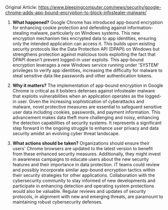 Original Article: https://www.bleepingcomputer.com/news/security/google-chrome-adds-app-bound-encryption-to-block-infostealer-malware/

1. **What happened?**
Google Chrome has introduced app-bound encryption for enhancing cookie protection and defending against information-stealing malware, particularly on Windows systems. This new encryption mechanism ties encrypted data to app identities, ensuring only the intended application can access it. This builds upon existing security protocols like the Data Protection API (DPAPI) on Windows but strengthens protection against malicious tools exploiting the fact that DPAPI doesn't prevent logged-in user exploits. This app-bound encryption leverages a new Windows service running under 'SYSTEM' privileges to verify app identities, increasing the difficulty for malware to steal sensitive data like passwords and other authentication tokens.

2. **Why it matters?**
The implementation of app-bound encryption in Google Chrome is critical as it bolsters defenses against infostealer malware that exploits vulnerabilities when an application operates as the logged-in user. Given the increasing sophistication of cyberattacks and malware, novel protective measures are essential to safeguard sensitive user data including cookies, passwords, and payment information. This advancement makes data theft more challenging and noisy, enhancing the detection capabilities of security systems. It represents a significant step forward in the ongoing struggle to enhance user privacy and data security amidst an evolving cyber threat landscape.

3. **What actions should be taken?**
Organizations should ensure their users' Chrome browsers are updated to the latest version to benefit from these enhanced security measures. Additionally, they might invest in awareness campaigns to educate users about the new security features and their importance in data protection. IT teams could review and possibly incorporate similar app-bound encryption tactics within their security strategies for other applications. Collaboration with the cybersecurity community to stay informed of new developments and participate in enhancing detection and operating system protections would also be valuable. Regular reviews and updates of security protocols, in alignment with new and emerging threats, are paramount to maintaining robust cybersecurity defenses.